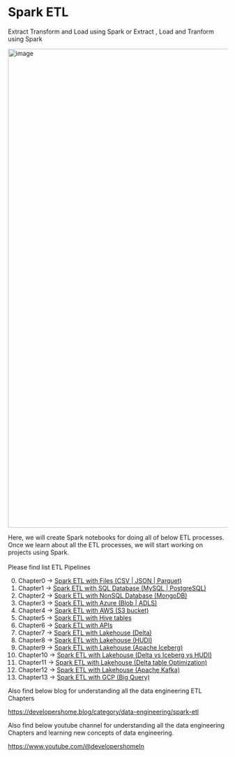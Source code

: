 # Spark ETL
Extract Transform and Load using Spark or
Extract , Load and Tranform using Spark

<img width="1096" alt="image" src="https://user-images.githubusercontent.com/118063572/216761681-71ade161-a7a5-42c7-9c61-037a0d65c247.png">

Here, we will create Spark notebooks for doing all of below ETL processes. Once we learn about all the ETL processes, we will start working on projects using Spark. <br/><br/>
Please find list ETL Pipelines

0. Chapter0 -> [Spark ETL with Files (CSV | JSON | Parquet)](Chapter0/README.md)
1. Chapter1 -> [Spark ETL with SQL Database (MySQL | PostgreSQL)](Chapter1/README.md)
2. Chapter2 -> [Spark ETL with NonSQL Database (MongoDB)](Chapter2/README.md)
3. Chapter3 -> [Spark ETL with Azure (Blob | ADLS)](Chapter3/README.md)
4. Chapter4 -> [Spark ETL with AWS (S3 bucket)](Chapter4/README.md)
5. Chapter5 -> [Spark ETL with Hive tables](Chapter5/README.md)
6. Chapter6 -> [Spark ETL with APIs](Chapter6/README.md)
7. Chapter7 -> [Spark ETL with Lakehouse (Delta)](Chapter7/README.md)
8. Chapter8 -> [Spark ETL with Lakehouse (HUDI)](Chapter8/README.md)
9. Chapter9 -> [Spark ETL with Lakehouse (Apache Iceberg)](Chapter9/README.md)
10. Chapter10 -> [Spark ETL with Lakehouse (Delta vs Iceberg vs HUDI)](Chapter10/README.md)
11. Chapter11 -> [Spark ETL with Lakehouse (Delta table Optimization)](Chapter11/README.md)
12. Chapter12 -> [Spark ETL with Lakehouse (Apache Kafka)](Chapter11/README.md)
13. Chapter13 -> [Spark ETL with GCP (Big Query)](Chapter13/README.md)


Also find below blog for understanding all the data engineering ETL Chapters 

https://developershome.blog/category/data-engineering/spark-etl

Also find below youtube channel for understanding all the data engineering Chapters and learning new concepts of data engineering.

https://www.youtube.com/@developershomeIn
